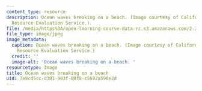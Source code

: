 ```yaml
---
content_type: resource
description: Ocean waves breaking on a beach. (Image courtesy of California Environmental
  Resource Evaluation Service.)
file: /media/https%3A/open-learning-course-data-rc.s3.amazonaws.com/2-27-turbulent-flow-and-transport-spring-2002/7e8cd5ccd301903f88f8c5692a598e2d_2-27s02.jpg
file_type: image/jpeg
image_metadata:
  caption: Ocean waves breaking on a beach. (Image courtesy of California Environmental
    Resource Evaluation Service.)
  credit: ''
  image-alt: 'Ocean waves breaking on a beach. '
resourcetype: Image
title: Ocean waves breaking on a beach
uid: 7e8cd5cc-d301-903f-88f8-c5692a598e2d
---
```

